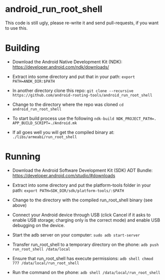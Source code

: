 android_run_root_shell
======================

This code is still ugly, please re-write it and send pull-requests, if you want to use this.


Building
========

* Download the Android Native Development Kit (NDK): https://developer.android.com/ndk/downloads/

* Extract into some directory and put that in your path: 
	`export PATH=ANDK_DIR:$PATH`

* In another directory clone this repo: 
	`git clone --recursive https://github.com/android-rooting-tools/android_run_root_shell`

* Change to the directory where the repo was cloned
	`cd android_run_root_shell`

* To start build process use the following
	`ndk-build NDK_PROJECT_PATH=. APP_BUILD_SCRIPT=./Android.mk`

* If all goes well you will get the compiled binary at:
	`./libs/armeabi/run_root_shell`


Running
=======

* Download the Android Software Development Kit (SDK) ADT Bundle: https://developer.android.com/studio/#downloads

* Extract into some directory and put the platform-tools folder in your path:
	`export PATH=SDK_DIR/sdk/platform-tools/:$PATH`

* Change to the directory with the compiled run_root_shell binary (see above)

* Connect your Android device through USB (click Cancel if it asks to enable USB storage; charging only is the correct mode) and enable USB debugging on the device.

* Start the adb server on your computer:
	`sudo adb start-server`

* Transfer run_root_shell to a temporary directory on the phone:
	`adb push run_root_shell /data/local`

* Ensure that run_root_shell has execute permissions:
	`adb shell chmod 777 /data/local/run_root_shell`

* Run the command on the phone:
	`adb shell /data/local/run_root_shell`
